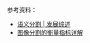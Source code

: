 



参考资料：

- [语义分割 | 发展综述](https://zhuanlan.zhihu.com/p/37618829)
- [图像分割的衡量指标详解](https://blog.csdn.net/qq_37274615/article/details/78957962)

